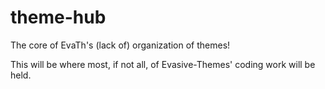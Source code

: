 # theme-hub
The core of EvaTh's (lack of) organization of themes!

This will be where most, if not all, of Evasive-Themes' coding work will be held.
